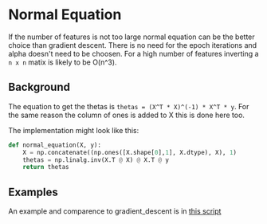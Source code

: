 # Normal Equation

If the number of features is not too large normal equation can be the better
choice than gradient descent.
There is no need for the epoch iterations and alpha doesn't need to be choosen.
For a high number of features inverting a `n x n` matix is likely to be O(n^3).

## Background

The equation to get the thetas is `thetas = (X^T * X)^(-1) * X^T * y`. For the
same reason the column of ones is added to X this is done here too.

The implementation might look like this:

```python
def normal_equation(X, y):
    X = np.concatenate((np.ones([X.shape[0],1], X.dtype), X), 1)
    thetas = np.linalg.inv(X.T @ X) @ X.T @ y
    return thetas
```

## Examples

An example and comparence to gradient_descent is in
[this script](./snippets/normal_equation.py)
